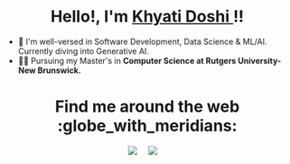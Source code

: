 <h1 align="center">Hello!, I'm <a href="https://www.linkedin.com/in/khyatidoshi/"> Khyati Doshi </a>!!
</h1>
  
- 🌱 I'm well-versed in Software Development, Data Science & ML/AI. Currently diving into Generative AI.
- 👩‍🎓 Pursuing my Master's in **Computer Science at Rutgers University-New Brunswick.**

<h1 align="center"> Find me around the web :globe_with_meridians:</h1>
<p align="center">
  <a href="https://www.linkedin.com/in/khyatidoshi/"><img src="https://img.shields.io/badge/linkedin-%230077B5.svg?&style=for-the-badge&logo=linkedin&logoColor=white" /></a>&nbsp;&nbsp;&nbsp;&nbsp;
  <a href="mailto:kbd57@scarletmail.rutgers.edu"><img src="https://img.shields.io/badge/gmail-%23D14836.svg?&style=for-the-badge&logo=gmail&logoColor=white" /></a>&nbsp;&nbsp;&nbsp;&nbsp;
</p>

<!--
**khyatidoshi/khyatidoshi** is a ✨ _special_ ✨ repository because its `README.md` (this file) appears on your GitHub profile.

Here are some ideas to get you started:

- 🔭 I’m currently working on ...
- 🌱 I’m currently learning ...
- 👯 I’m looking to collaborate on ...
- 🤔 I’m looking for help with ...
- 💬 Ask me about ...
- 📫 How to reach me: ...
- 😄 Pronouns: ...
- ⚡ Fun fact: ...
-->
